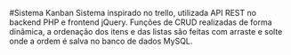#Sistema Kanban
Sistema inspirado no trello, utilizada API REST no backend PHP e frontend jQuery. Funções de CRUD realizadas de forma dinâmica, a ordenação dos itens e das listas são feitas com arraste e solte onde a ordem é salva no banco de dados MySQL.
